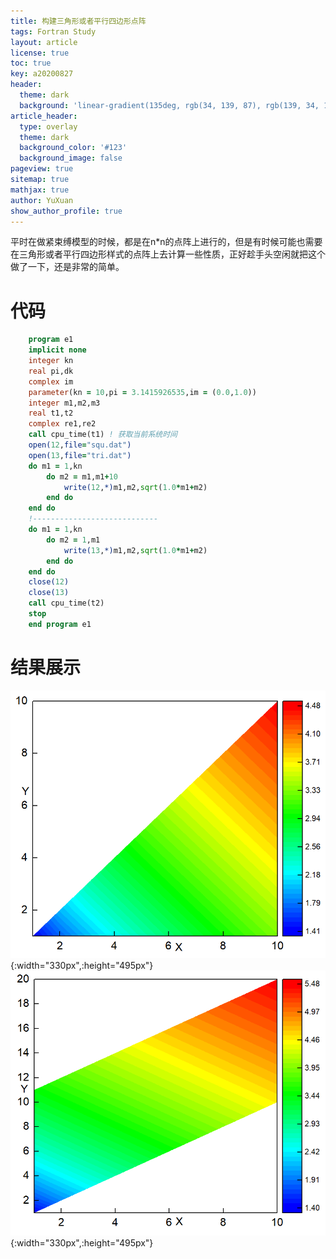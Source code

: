 ```yaml
---
title: 构建三角形或者平行四边形点阵
tags: Fortran Study
layout: article
license: true
toc: true
key: a20200827
header:
  theme: dark
  background: 'linear-gradient(135deg, rgb(34, 139, 87), rgb(139, 34, 139))'
article_header:
  type: overlay
  theme: dark
  background_color: '#123'
  background_image: false
pageview: true
sitemap: true
mathjax: true
author: YuXuan
show_author_profile: true
---
```

平时在做紧束缚模型的时候，都是在n*n的点阵上进行的，但是有时候可能也需要在三角形或者平行四边形样式的点阵上去计算一些性质，正好趁手头空闲就把这个做了一下，还是非常的简单。
<!--more-->
# 代码
```fortran
	program e1
	implicit none
	integer kn
	real pi,dk
	complex im
	parameter(kn = 10,pi = 3.1415926535,im = (0.0,1.0))
	integer m1,m2,m3
	real t1,t2
	complex re1,re2
	call cpu_time(t1) ! 获取当前系统时间
	open(12,file="squ.dat")
	open(13,file="tri.dat")
	do m1 = 1,kn
		do m2 = m1,m1+10
			write(12,*)m1,m2,sqrt(1.0*m1+m2)
		end do
	end do
	!----------------------------
	do m1 = 1,kn
		do m2 = 1,m1
			write(13,*)m1,m2,sqrt(1.0*m1+m2)
		end do
	end do
	close(12)
	close(13)
	call cpu_time(t2)
	stop
	end program e1
```
# 结果展示
![png](/assets/images/Fortran/triangle.png){:width="330px",:height="495px"}![png](/assets/images/Fortran/square.png){:width="330px",:height="495px"}
